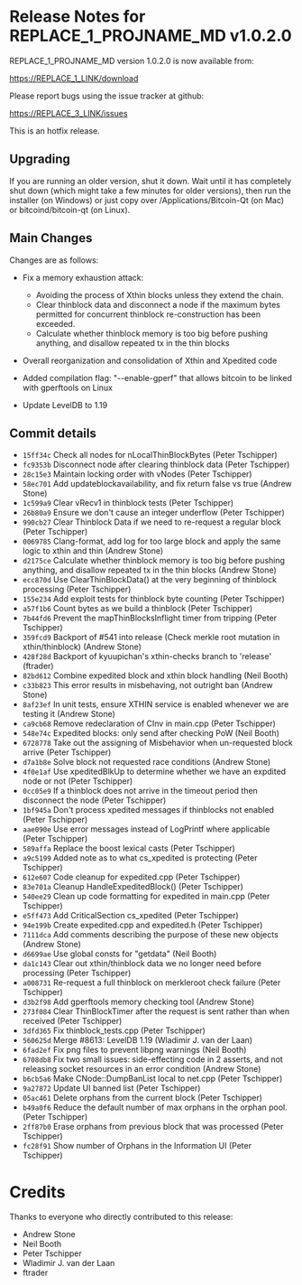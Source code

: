 Release Notes for REPLACE_1_PROJNAME_MD v1.0.2.0
============================================

REPLACE_1_PROJNAME_MD version 1.0.2.0 is now available from:

  <https://REPLACE_1_LINK/download>

Please report bugs using the issue tracker at github:

  <https://REPLACE_3_LINK/issues>

This is an hotfix release.

Upgrading
---------

If you are running an older version, shut it down. Wait until it has completely
shut down (which might take a few minutes for older versions), then run the
installer (on Windows) or just copy over /Applications/Bitcoin-Qt (on Mac) or
bitcoind/bitcoin-qt (on Linux).

Main Changes
------------

Changes are as follows:

- Fix a memory exhaustion attack:
  * Avoiding the process of Xthin blocks unless they extend the chain.
  * Clear thinblock data and disconnect a node if the maximum bytes permitted for concurrent thinblock re-construction has been exceeded.
  * Calculate whether thinblock memory is too big before pushing anything, and disallow repeated tx in the thin blocks

- Overall reorganization and consolidation of Xthin and Xpedited code

- Added compilation flag: "--enable-gperf" that allows bitcoin to be linked with gperftools on Linux

- Update LevelDB to 1.19

Commit details
--------------

- `15ff34c` Check all nodes for nLocalThinBlockBytes (Peter Tschipper)
- `fc9353b` Disconnect node after clearing thinblock data (Peter Tschipper)
- `28c15e3` Maintain locking order with vNodes (Peter Tschipper)
- `58ec701` Add updateblockavailability, and fix return false vs true (Andrew Stone)
- `1c599a9` Clear vRecv1 in thinblock tests (Peter Tschipper)
- `26b80a9` Ensure we don't cause an integer underflow (Peter Tschipper)
- `990cb27` Clear Thinblock Data if we need to re-request a regular block (Peter Tschipper)
- `0069785` Clang-format, add log for too large block and apply the same logic to xthin and thin (Andrew Stone)
- `d2175ce` Calculate whether thinblock memory is too big before pushing anything, and disallow repeated tx in the thin blocks (Andrew Stone)
- `ecc870d` Use ClearThinBlockData() at the very beginning of thinblock processing (Peter Tschipper)
- `155e234` Add exploit tests for thinblock byte counting (Peter Tschipper)
- `a57f1b6` Count bytes as we build a thinblock (Peter Tschipper)
- `7b44fd6` Prevent the mapThinBlocksInflight timer from tripping (Peter Tschipper)
- `359fcd9` Backport of #541 into release (Check merkle root mutation in xthin/thinblock) (Andrew Stone)
- `428f28d` Backport of kyuupichan's xthin-checks branch to 'release' (ftrader)
- `82bd612` Combine expedited block and xthin block handling (Neil Booth)
- `c33b823` This error results in misbehaving, not outright ban (Andrew Stone)
- `8af23ef` In unit tests, ensure XTHIN service is enabled whenever we are testing it (Andrew Stone)
- `ca9cb68` Remove redeclaration of CInv in main.cpp (Peter Tschipper)
- `548e74c` Expedited blocks: only send after checking PoW (Neil Booth)
- `6728778` Take out the assigning of Misbehavior when un-requested block arrive (Peter Tschipper)
- `d7a1b8e` Solve block not requested race conditions (Andrew Stone)
- `4f0e1af` Use xpeditedBlkUp to determine whether we have an expdited node or not (Peter Tschipper)
- `0cc05e9` If a thinblock does not arrive in the timeout period then disconnect the node (Peter Tschipper)
- `1bf945a` Don't process xpedited messages if thinblocks not enabled (Peter Tschipper)
- `aae090e` Use error messages instead of LogPrintf where applicable (Peter Tschipper)
- `589affa` Replace the boost lexical casts (Peter Tschipper)
- `a9c5199` Added note as to what cs_xpedited is protecting (Peter Tschipper)
- `612e607` Code cleanup for expedited.cpp (Peter Tschipper)
- `83e701a` Cleanup HandleExpeditedBlock() (Peter Tschipper)
- `540ee29` Clean up code formatting for expedited in main.cpp (Peter Tschipper)
- `e5ff473` Add CriticalSection cs_xpedited (Peter Tschipper)
- `94e199b` Create expedited.cpp and expedited.h (Peter Tschipper)
- `7111dca` Add comments describing the purpose of these new objects (Andrew Stone)
- `d6699ae` Use global consts for "getdata" (Neil Booth)
- `da1c143` Clear out xthin/thinblock data we no longer need before processing (Peter Tschipper)
- `a008731` Re-request a full thinblock on merkleroot check failure (Peter Tschipper)
- `d3b2f98` Add gperftools memory checking tool (Andrew Stone)
- `273f084` Clear ThinBlockTimer after the request is sent rather than when  received (Peter Tschipper)
- `3dfd365` Fix thinblock_tests.cpp (Peter Tschipper)
- `560625d` Merge #8613: LevelDB 1.19 (Wladimir J. van der Laan)
- `6fad2ef` Fix png files to prevent libpng warnings (Neil Booth)
- `6708db8` Fix two small issues: side-effecting code in 2 asserts, and not releasing socket resources in an error condition (Andrew Stone)
- `b6cb5a6` Make CNode::DumpBanList local to net.cpp (Peter Tschipper)
- `9a27872` Update UI banned list (Peter Tschipper)
- `05ac461` Delete orphans from the current block (Peter Tschipper)
- `b49a0f6` Reduce the default number of max orphans in the orphan pool. (Peter Tschipper)
- `2ff87b0` Erase orphans from previous block that was processed (Peter Tschipper)
- `fc28f91` Show number of Orphans in the Information UI (Peter Tschipper)

Credits
=======

Thanks to everyone who directly contributed to this release:

- Andrew Stone
- Neil Booth
- Peter Tschipper
- Wladimir J. van der Laan
- ftrader










